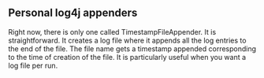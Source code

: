 Personal log4j appenders
------------------------

Right now, there is only one called TimestampFileAppender. It is straightforward. It creates a log file where it appends all the log entries to the end of the file. The file name gets a timestamp appended corresponding to the time of creation of the file. It is particularly useful when you want a log file per run.
